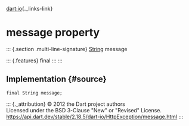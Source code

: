 [dart:io](../../dart-io/dart-io-library){._links-link}

message property
================

::: {.section .multi-line-signature}
[String](../../dart-core/string-class) message

::: {.features}
final
:::
:::

Implementation {#source}
--------------

``` {.language-dart data-language="dart"}
final String message;
```

::: {._attribution}
© 2012 the Dart project authors\
Licensed under the BSD 3-Clause \"New\" or \"Revised\" License.\
<https://api.dart.dev/stable/2.18.5/dart-io/HttpException/message.html>
:::
